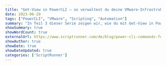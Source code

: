 ```yaml
---
title: "Get-View in PowerCLI – so verwaltest du deine VMware-Infrastruktur noch effizienter (Teil 3)"
date: 2023-06-29
tags: ["PowerCLI", "VMware", "Scripting", "Automation"]
summary: "In Teil 3 dieser Serie zeigen wir, wie du mit Get-View in PowerCLI deine VMware-Umgebung effizienter verwaltest. Lerne, wie du erweiterte Informationen abrufst und Automatisierungsskripte optimierst."
showSummary: true
showWordCount: true
externalUrl: https://www.scriptrunner.com/de/blog/power-cli-commands-fuer-deinen-admin-alltag-teil3
showAuthor: true
showDate: true
showDateUpdated: true
categories: ['ScriptRunner']
---
```

